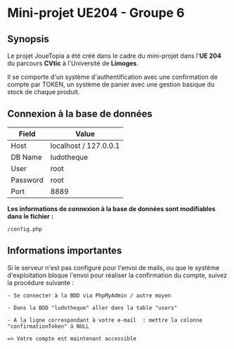 # Mini-projet UE204 - Groupe 6

## Synopsis

Le projet JoueTopia a été créé dans le cadre du mini-projet
dans l'**UE 204** du parcours **CVtic** à l'Université de **Limoges**.

Il se comporte d'un système d'authentification avec une confirmation
de compte par TOKEN, un système de panier avec une gestion
basique du stock de chaque produit.

## Connexion à la base de données

| Field    | Value                 |
|----------|-----------------------|
| Host     | localhost / 127.0.0.1 |
| DB Name  | ludotheque            |
| User     | root                  |
| Password | root                  |
| Port     | 8889                  |

**Les informations de connexion à la base de données sont modifiables dans le fichier :**

``/config.php``

## Informations importantes

Si le serveur n'est pas configuré pour l'envoi de mails, ou
que le système d'exploitation bloque l'envoi pour réaliser la
confirmation du compte, suivez la procédure suivante :

````
- Se connecter à la BDD via PhpMyAdmin / autre moyen

- Dans la BDD "ludotheque" aller dans la table "users"

- A la ligne correspondant à votre e-mail  : mettre la colonne "confirmationToken" à NULL

=> Votre compte est maintenant accessible
````
